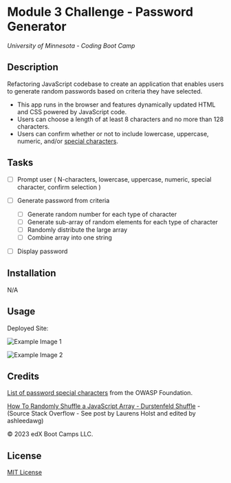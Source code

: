 # Module 3 Challenge - Password Generator
*University of Minnesota - Coding Boot Camp*

## Description

Refactoring JavaScript codebase to create an application that enables users to generate random passwords based on criteria they have selected. 

- This app runs in the browser and features dynamically updated HTML and CSS powered by JavaScript code. 
- Users can choose a length of at least 8 characters and no more than 128 characters.
- Users can confirm whether or not to include lowercase, uppercase, numeric, and/or [special characters](https://www.owasp.org/index.php/Password_special_characters).

## Tasks

- [ ] Prompt user ( N-characters, lowercase, uppercase, numeric, special character, confirm selection )
- [ ] Generate password from criteria
    - [ ] Generate random number for each type of character
    - [ ] Generate sub-array of random elements for each type of character
    - [ ] Randomly distribute the large array
    - [ ] Combine array into one string
- [ ] Display password


## Installation

N/A

## Usage

Deployed Site: 

![Example Image 1]()

![Example Image 2]()



## Credits
[List of password special characters](https://www.owasp.org/index.php/Password_special_characters) from the OWASP Foundation.

[How To Randomly Shuffle a JavaScript Array - Durstenfeld Shuffle](https://stackoverflow.com/questions/2450954/how-to-randomize-shuffle-a-javascript-array) -  (Source Stack Overflow - See post by Laurens Holst and edited by ashleedawg)

© 2023 edX Boot Camps LLC.

## License

[MIT License](https://choosealicense.com/licenses/mit/)


